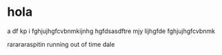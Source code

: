 # hola
a
df
kp
i fghjujhgfcvbnmkijnhg hgfdsasdftre mjy lijhgfde
fghjujhgfcvbnmk
 
rarararaspitin
running out of time
dale
